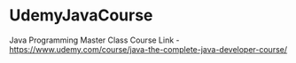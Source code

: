 # UdemyJavaCourse
Java Programming Master Class 
Course Link - https://www.udemy.com/course/java-the-complete-java-developer-course/
